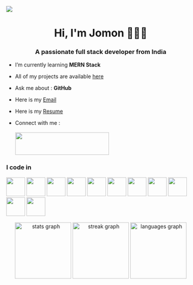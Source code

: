  <a href="https://jomonh.netlify.app/"><img src="https://github.com/Jomonhh/Jomonhh/blob/main/Banner.png"></a>

<h1 align="center">Hi, I'm Jomon 🧑🏻‍💻</h1>
<h3 align="center">A passionate full stack developer from India</h3>

-  I’m currently learning   **MERN Stack**

-  All of my projects are available [here](https://jomonh.netlify.app/)

-  Ask me about    : **GitHub**

-  Here is my <a href="mailto:info.jomonh@gmail.com."> Email</a>


- Here is my [Resume](https://github.com/Jomonhh/Jomonhh/assets/146743628/4b5cf687-b90b-4433-b951-45891bb9801e)

- Connect  with me : <br><br>[<img height="60" width="250" src="https://img.shields.io/badge/LinkedIn-0077B5?style=for-the-badge&logo=linkedin&logoColor=white" />](https://linkedin.com/in/jomonh)

### I code in
<img height="50" width="50" src="https://img.icons8.com/color/48/000000/python.png" />  <img height="50" width="50" src="https://img.icons8.com/color/48/000000/java-coffee-cup-logo.png" /> <img height="50" width="50" src="https://img.icons8.com/color/48/000000/html-5.png" /> <img height="50" width="50" src="https://img.icons8.com/color/48/000000/css3.png" />  <img height="50" width="50" src="https://img.icons8.com/color/48/000000/bootstrap.png" />
<img height="50" width="50" src="https://img.icons8.com/color/48/000000/javascript.png"/>  <img height="50" width="50" src="https://img.icons8.com/color/48/000000/google-firebase-console.png"/> <img height="50" width="50" src="https://img.icons8.com/color/48/000000/mysql-logo.png"/> <img height="50" width="50" src="https://img.icons8.com/color/48/000000/mongodb.png"/> <img height="50" width="50" src="https://img.icons8.com/color/48/000000/nodejs.png"/> <img height="50" width="50" src="https://img.icons8.com/color/48/000000/spring-logo.png"/> 


<div align="center">
  <img src="https://github-readme-stats.vercel.app/api?username=Jomonhh&hide_title=false&hide_rank=false&show_icons=true&include_all_commits=true&count_private=true&disable_animations=false&theme=dracula&locale=en&hide_border=false" height="150" alt="stats graph"  />
  <img src="https://streak-stats.demolab.com?user=Jomonhh&locale=en&mode=daily&theme=dracula&hide_border=false&border_radius=5" height="150" alt="streak graph"  />
  <img src="https://github-readme-stats.vercel.app/api/top-langs?username=Jomonhh&locale=en&hide_title=false&layout=compact&card_width=320&langs_count=5&theme=dracula&hide_border=false" height="150" alt="languages graph"  />
 
</div>





